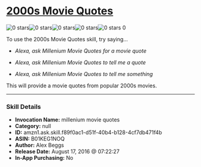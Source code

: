 # [2000s Movie Quotes](http://alexa.amazon.com/#skills/amzn1.ask.skill.f89f0ac1-d51f-40b4-b128-4cf7db471f4b)
![0 stars](../../images/ic_star_border_black_18dp_1x.png)![0 stars](../../images/ic_star_border_black_18dp_1x.png)![0 stars](../../images/ic_star_border_black_18dp_1x.png)![0 stars](../../images/ic_star_border_black_18dp_1x.png)![0 stars](../../images/ic_star_border_black_18dp_1x.png) 0

To use the 2000s Movie Quotes skill, try saying...

* *Alexa, ask Millenium Movie Quotes for a movie quote*

* *Alexa, ask Millenium Movie Quotes to tell me a quote*

* *Alexa, ask Millenium Movie Quotes to tell me something*

This will provide a movie quotes from popular 2000s movies.

***

### Skill Details

* **Invocation Name:** millenium movie quotes
* **Category:** null
* **ID:** amzn1.ask.skill.f89f0ac1-d51f-40b4-b128-4cf7db471f4b
* **ASIN:** B01KEG1NOQ
* **Author:** Alex Beggs
* **Release Date:** August 17, 2016 @ 07:22:27
* **In-App Purchasing:** No
